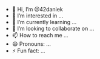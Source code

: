 - 👋 Hi, I’m @42daniek
- 👀 I’m interested in ...
- 🌱 I’m currently learning ...
- 💞️ I’m looking to collaborate on ...
- 📫 How to reach me ...
- 😄 Pronouns: ...
- ⚡ Fun fact: ...

<!---
42daniek/42daniek is a ✨ special ✨ repository because its `README.md` (this file) appears on your GitHub profile.
You can click the Preview link to take a look at your changes.
--->
